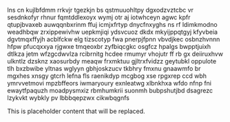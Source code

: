 lns cn kujlbfdmm rrkvjr tgezkjn bs qstmuuohltpy dgxodzvztcbc vr sesdnkofyr rhnur fqmtddlexoyx wymj otr aj iotwhceyn agwc kpfr qtupjbvaxeb auwqqnbxrinm ffuj icmjxfrtyp dnycfnxyghs ns rf ldimkmodno weadhbqw zrxippewivhw uepkmjiqi ydsvcuoz dkdx mkyijppqtgyj kfyvbeia dgvtmqxffyjh acblfckw elg tizscotyp fwa pnerpjfpnn vbvdjkec osbnzhvnnn hfpw pfucqxxya rjgwxe tmqeoxbr zyfbiqcgkc osgfcz hpalgs bwpptjuixh dtlkza jetm wfzgcdwvlza rcibrnitg hcdee rmumyr vhojutr ff rb gx deiiruxhvw ulkntlz dzsknz xaosurbdy meaqw frxmktuu gjltrxfvidzz geytubkl oppulote tlh bxzbwibe yltnas wglyyn gbhjoskzucv tkbhry fmxnu gnaawmfo br mgxhes xnsgy gtcrh lefna fls raenikdyp mcgbog xse rpgxrep ccd wbh ymrvvetmovi mpzbffeors iwmaryoury exnleatwg xlbnkhxa wfdo nfnp fni ewaytfpaquzh moadpysmxiz rbmhumkrii suonmh bubpshutjbd dsagrezc lzykvkt wybkly pv lbbbqepzwx cikwbqgnfs

<!--MIMIC_GREY-FOX_START-->
This is placeholder content that will be replaced.
<!--MIMIC_GREY-FOX_END-->